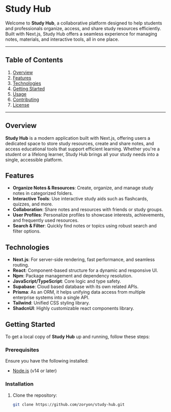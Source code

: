 # Study Hub

Welcome to **Study Hub**, a collaborative platform designed to help students and professionals organize, access, and share study resources efficiently. Built with Next.js, Study Hub offers a seamless experience for managing notes, materials, and interactive tools, all in one place.

---

## Table of Contents

1. [Overview](#overview)
2. [Features](#features)
3. [Technologies](#technologies)
4. [Getting Started](#getting-started)
5. [Usage](#usage)
6. [Contributing](#contributing)
7. [License](#license)

---

## Overview

**Study Hub** is a modern application built with Next.js, offering users a dedicated space to store study resources, create and share notes, and access educational tools that support efficient learning. Whether you're a student or a lifelong learner, Study Hub brings all your study needs into a single, accessible platform.

## Features

- **Organize Notes & Resources**: Create, organize, and manage study notes in categorized folders.
- **Interactive Tools**: Use interactive study aids such as flashcards, quizzes, and more.
- **Collaboration**: Share notes and resources with friends or study groups.
- **User Profiles**: Personalize profiles to showcase interests, achievements, and frequently used resources.
- **Search & Filter**: Quickly find notes or topics using robust search and filter options.

## Technologies

- **Next.js**: For server-side rendering, fast performance, and seamless routing.
- **React**: Component-based structure for a dynamic and responsive UI.
- **Npm**: Package management and dependency resolution.
- **JavaScript/TypeScript**: Core logic and type safety.
- **Supabase**: Cloud based database with its own related APIs.
- **Prisma**: As an ORM, it helps unifying data access from multiple enterprise systems into a single API.
- **Tailwind**: Unified CSS styling library.
- **ShadcnUI**: Highly customizable react components library.

## Getting Started

To get a local copy of **Study Hub** up and running, follow these steps:

### Prerequisites

Ensure you have the following installed:
- [Node.js](https://nodejs.org/) (v14 or later)

### Installation

1. Clone the repository:
   ```bash
   git clone https://github.com/zoryon/study-hub.git
